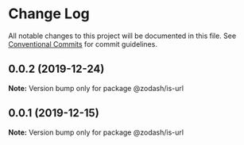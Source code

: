 # Change Log

All notable changes to this project will be documented in this file.
See [Conventional Commits](https://conventionalcommits.org) for commit guidelines.

## 0.0.2 (2019-12-24)

**Note:** Version bump only for package @zodash/is-url





## 0.0.1 (2019-12-15)

**Note:** Version bump only for package @zodash/is-url
